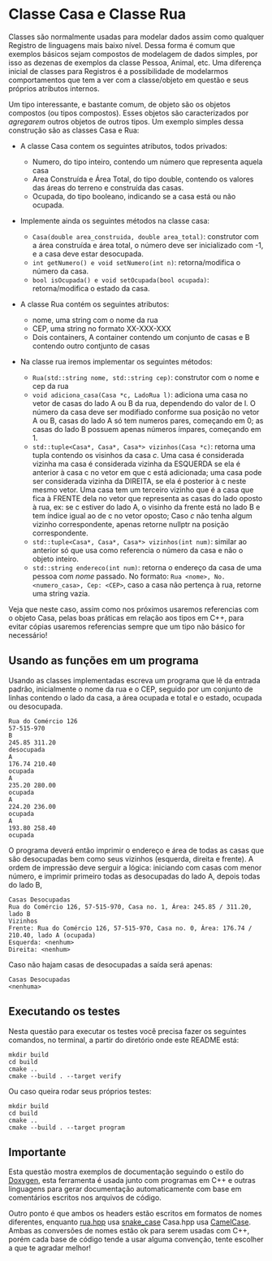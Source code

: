 # Classe Casa e Classe Rua

Classes são normalmente usadas para modelar dados assim como qualquer Registro de linguagens mais baixo nível. Dessa forma é comum
que exemplos básicos sejam compostos de modelagem de dados simples, por isso as dezenas de exemplos da classe Pessoa, Animal, etc.
Uma diferença inicial de classes para Registros é a possibilidade de modelarmos comportamentos que tem a ver com a classe/objeto em
questão e seus próprios atributos internos.

Um tipo interessante, e bastante comum, de objeto são os objetos compostos (ou tipos compostos). Esses objetos são caracterizados
por _agregarem_ outros objetos de outros tipos. Um exemplo simples dessa construção são as classes Casa e Rua:

- A classe Casa contem os seguintes atributos, todos privados:
    - Numero, do tipo inteiro, contendo um número que representa aquela casa
    - Area Construída e Área Total, do tipo double, contendo os valores das áreas do terreno e construída das casas.
    - Ocupada, do tipo booleano, indicando se a casa está ou não ocupada.
- Implemente ainda os seguintes métodos na classe casa:
    - `Casa(double area_construida, double area_total)`: construtor com a área construída e área total, o número deve ser inicializado com -1, e a casa deve estar desocupada.
    - `int getNumero() e void setNumero(int n)`: retorna/modifica o número da casa.
    - `bool isOcupada() e void setOcupada(bool ocupada)`: retorna/modifica o estado da casa.

- A classe Rua contém os seguintes atributos:
    - nome, uma string com o nome da rua
    - CEP, uma string no formato XX-XXX-XXX
    - Dois containers, A container contendo um conjunto de casas e B contendo outro contjunto de casas
- Na classe rua iremos implementar os seguintes métodos:
    - `Rua(std::string nome, std::string cep)`: construtor com o nome e cep da rua
    - `void adiciona_casa(Casa *c, LadoRua l)`: adiciona uma casa no vetor de casas do lado A ou B da rua, dependendo do valor de l. O número da casa deve ser modifiado conforme sua posição no vetor A ou B, casas do lado A só tem numeros pares, começando em 0; as casas do lado B possuem apenas números ímpares, começando em 1.
    - `std::tuple<Casa*, Casa*, Casa*> vizinhos(Casa *c)`: retorna uma tupla contendo os visinhos da casa _c_. Uma casa é considerada
    vizinha ma casa é considerada vizinha da ESQUERDA se ela é anterior à casa c no vetor em que c está adicionada; uma casa pode ser considerada vizinha da DIREITA, se ela é posterior à c neste mesmo vetor. Uma casa tem um terceiro vizinho que é a casa que fica à FRENTE dela no vetor que representa as casas
    do lado oposto à rua, ex: se c estiver do lado A, o visinho da frente está no lado B e tem índice igual ao de c no vetor oposto; Caso
    _c_ não tenha algum vizinho correspondente, apenas retorne nullptr na posição correspondente.
    - `std::tuple<Casa*, Casa*, Casa*> vizinhos(int num)`: similar ao anterior só que usa como referencia o número da casa e não o objeto inteiro.
    - `std::string endereco(int num)`: retorna o endereço da casa de uma pessoa com _nome_ passado. 
    No formato: `Rua <nome>, No. <numero_casa>, Cep: <CEP>`, caso a casa não pertença à rua, retorne uma string vazia.

Veja que neste caso, assim como nos próximos usaremos referencias com o objeto Casa, pelas boas práticas em relação aos tipos em C++, para evitar cópias
usaremos referencias sempre que um tipo não básico for necessário! 



## Usando as funções em um programa

Usando as classes implementadas escreva um programa que lê da entrada padrão, inicialmente o nome da rua e o CEP, seguido por um conjunto
de linhas contendo o lado da casa, a área ocupada e total e o estado, ocupada ou desocupada.

```
Rua do Comércio 126
57-515-970
B
245.85 311.20
desocupada
A
176.74 210.40
ocupada
A
235.20 280.00
ocupada
A
224.20 236.00
ocupada
A
193.80 258.40
ocupada
```

O programa deverá então imprimir o endereço e área de todas as casas que são desocupadas
bem como seus vizinhos (esquerda, direita e frente). A ordem de impressão deve serguir a lógica: iniciando com casas com menor número, e imprimir
primeiro todas as desocupadas do lado A, depois todas do lado B, 

```
Casas Desocupadas
Rua do Comércio 126, 57-515-970, Casa no. 1, Área: 245.85 / 311.20, lado B
Vizinhos
Frente: Rua do Comércio 126, 57-515-970, Casa no. 0, Área: 176.74 / 210.40, lado A (ocupada)
Esquerda: <nenhum>
Direita: <nenhum>
```

Caso não hajam casas de desocupadas a saída será apenas:

```
Casas Desocupadas
<nenhuma>
```

## Executando os testes

Nesta questão para executar os testes você precisa fazer os seguintes comandos, no terminal, a partir do diretório onde este README está:

```
mkdir build
cd build
cmake ..
cmake --build . --target verify
```

Ou caso queira rodar seus próprios testes:

```
mkdir build
cd build
cmake ..
cmake --build . --target program
```

## Importante

Esta questão mostra exemplos de documentação seguindo o estilo do [Doxygen](https://www.doxygen.nl/manual/docblocks.html), esta ferramenta
é usada junto com programas em C++ e outras linguagens para gerar documentação automaticamente com base em comentários escritos nos arquivos
de código.

Outro ponto é que ambos os headers estão escritos em formatos de nomes diferentes, enquanto [rua.hpp](./include/rua.hpp) usa [snake_case](https://en.wikipedia.org/wiki/Snake_case) Casa.hpp usa [CamelCase](https://en.wikipedia.org/wiki/Camel_case). Ambas as conversões de nomes estão ok para serem usadas com C++, porém
cada base de código tende a usar alguma convenção, tente escolher a que te agradar melhor!
